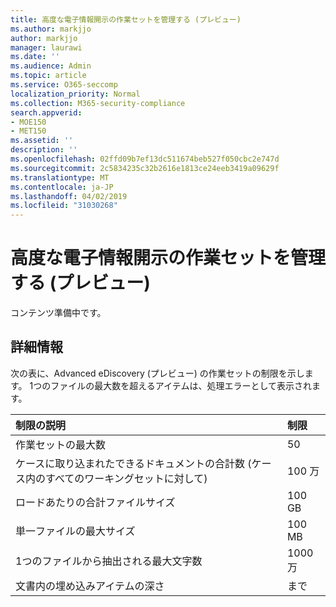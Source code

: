```yaml
---
title: 高度な電子情報開示の作業セットを管理する (プレビュー)
ms.author: markjjo
author: markjjo
manager: laurawi
ms.date: ''
ms.audience: Admin
ms.topic: article
ms.service: O365-seccomp
localization_priority: Normal
ms.collection: M365-security-compliance
search.appverid:
- MOE150
- MET150
ms.assetid: ''
description: ''
ms.openlocfilehash: 02ffd09b7ef13dc511674beb527f050cbc2e747d
ms.sourcegitcommit: 2c5834235c32b2616e1813ce24eeb3419a09629f
ms.translationtype: MT
ms.contentlocale: ja-JP
ms.lasthandoff: 04/02/2019
ms.locfileid: "31030268"
---
```

# <a name="manage-working-sets-in-advanced-ediscovery-preview"></a>高度な電子情報開示の作業セットを管理する (プレビュー)  

コンテンツ準備中です。

## <a name="more-information"></a>詳細情報

次の表に、Advanced eDiscovery (プレビュー) の作業セットの制限を示します。  1つのファイルの最大数を超えるアイテムは、処理エラーとして表示されます。
    
  |**制限の説明**|**制限**|
  |:-----|:-----|
  |作業セットの最大数  <br/> |50  <br/> |
  |ケースに取り込まれたできるドキュメントの合計数 (ケース内のすべてのワーキングセットに対して)  <br/> |100 万  <br/> |
  |ロードあたりの合計ファイルサイズ  <br/> |100 GB  <br/> |
  |単一ファイルの最大サイズ   <br/> |100 MB  <br/> |
  |1つのファイルから抽出される最大文字数  <br/> |1000 万  <br/> |
  |文書内の埋め込みアイテムの深さ  <br/> |まで  <br/> |
  

